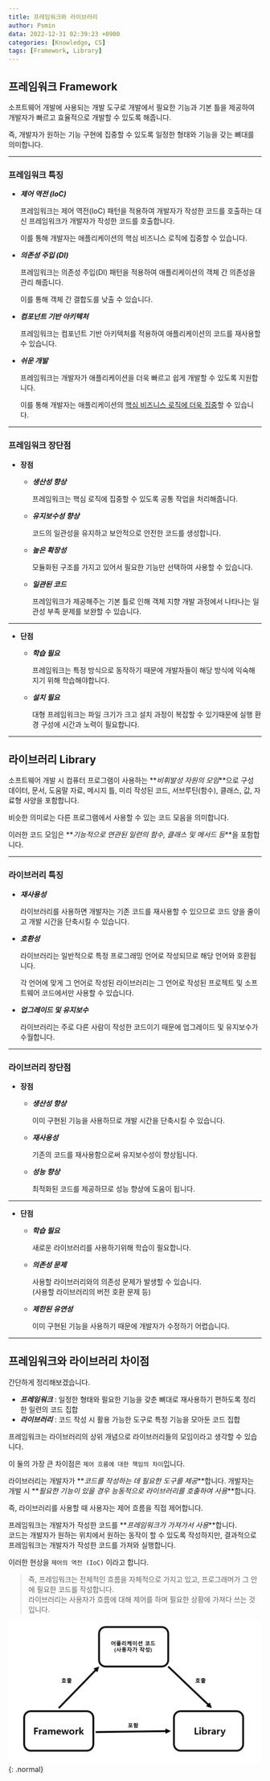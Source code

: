 ```yaml
---
title: 프레임워크와 라이브러리
author: Psmin
data: 2022-12-31 02:39:23 +0900
categories: [Knowledge, CS]
tags: [Framework, Library]
---
```


## 프레임워크 Framework

소프트웨어 개발에 사용되는 개발 도구로 개발에서 필요한 기능과 기본 틀을 제공하여 개발자가 빠르고 효율적으로 개발할 수 있도록 해줍니다.

즉, 개발자가 원하는 기능 구현에 집중할 수 있도록 일정한 형태와 기능을 갖는 뼈대를 의미합니다.

---

### 프레임워크 특징

- **_제어 역전 (IoC)_**

  프레임워크는 제어 역전(IoC) 패턴을 적용하여 개발자가 작성한 코드를 호출하는 대신 프레임워크가 개발자가 작성한 코드를 호출합니다.

  이를 통해 개발자는 애플리케이션의 핵심 비즈니스 로직에 집중할 수 있습니다.

- **_의존성 주입 (DI)_**

  프레임워크는 의존성 주입(DI) 패턴을 적용하여 애플리케이션의 객체 간 의존성을 관리 해줍니다.

  이를 통해 객체 간 결합도를 낮출 수 있습니다.

- **_컴포넌트 기반 아키텍처_**

  프레임워크는 컴포넌트 기반 아키텍처를 적용하여 애플리케이션의 코드를 재사용할 수 있습니다.

- **_쉬운 개발_**

  프레임워크는 개발자가 애플리케이션을 더욱 빠르고 쉽게 개발할 수 있도록 지원합니다.

  이를 통해 개발자는 애플리케이션의 <u>핵심 비즈니스 로직에 더욱 집중</u>할 수 있습니다.

---

### 프레임워크 장단점

- **장점**

  - **_생산성 향상_**

    프레임워크는 핵심 로직에 집중할 수 있도록 공통 작업을 처리해줍니다.

  - **_유지보수성 향상_**

    코드의 일관성을 유지하고 보안적으로 안전한 코드를 생성합니다.

  - **_높은 확장성_**

    모듈화된 구조를 가지고 있어서 필요한 기능만 선택하여 사용할 수 있습니다.

  - **_일관된 코드_**

    프레임워크가 제공해주는 기본 틀로 인해 객체 지향 개발 과정에서 나타나는 일관성 부족 문제를 보완할 수 있습니다.

---

- **단점**

  - **_학습 필요_**

    프레임워크는 특정 방식으로 동작하기 때문에 개발자들이 해당 방식에 익숙해지기 위해 학습해야합니다.

  - **_설치 필요_**

    대형 프레임워크는 파일 크기가 크고 설치 과정이 복잡할 수 있기때문에 실행 환경 구성에 시간과 노력이 필요합니다.

---

## 라이브러리 Library

소프트웨어 개발 시 컴퓨터 프로그램이 사용하는 **_비휘발성 자원의 모임_**으로 구성 데이터, 문서, 도움말 자료, 메시지 틀, 미리 작성된 코드, 서브루틴(함수), 클래스, 값, 자료형 사양을 포함합니다.

비슷한 의미로는 다른 프로그램에서 사용할 수 있는 코드 모음을 의미합니다.

이러한 코드 모임은 **_기능적으로 연관된 일련의 함수, 클래스 및 메서드 등_**을 포함합니다.

---

### 라이브러리 특징

- **_재사용성_**

  라이브러리를 사용하면 개발자는 기존 코드를 재사용할 수 있으므로 코드 양을 줄이고 개발 시간을 단축시킬 수 있습니다.

- **_호환성_**

  라이브러리는 일반적으로 특정 프로그래밍 언어로 작성되므로 해당 언어와 호환됩니다.

  각 언어에 맞게 그 언어로 작성된 라이브러리는 그 언어로 작성된 프로젝트 및 소프트웨어 코드에서만 사용할 수 있습니다.

- **_업그레이드 및 유지보수_**

  라이브러리는 주로 다른 사람이 작성한 코드이기 때문에 업그레이드 및 유지보수가 수월합니다.

---

### 라이브러리 장단점

- **장점**

  - **_생산성 향상_**

    이미 구현된 기능을 사용하므로 개발 시간을 단축시킬 수 있습니다.

  - **_재사용성_**

    기존의 코드를 재사용함으로써 유지보수성이 향상됩니다.

  - **_성능 향상_**

    최적화된 코드를 제공하므로 성능 향상에 도움이 됩니다.

---

- **단점**

  - **_학습 필요_**

    새로운 라이브러리를 사용하기위해 학습이 필요합니다.

  - **_의존성 문제_**

    사용할 라이브러리와의 의존성 문제가 발생할 수 있습니다.  
    (사용할 라이브러리의 버전 호환 문제 등)

  - **_제한된 유연성_**

    이미 구현된 기능을 사용하기 때문에 개발자가 수정하기 어렵습니다.

---

## 프레임워크와 라이브러리 차이점

간단하게 정리해보겠습니다.

- **_프레임워크_** : 일정한 형태와 필요한 기능을 갖춘 뼈대로 재사용하기 편하도록 정리한 일련의 코드 집합
- **_라이브러리_** : 코드 작성 시 활용 가능한 도구로 특정 기능을 모아둔 코드 집합

프레임워크는 라이브러리의 상위 개념으로 라이브러리들의 모임이라고 생각할 수 있습니다.

이 둘의 가장 큰 차이점은 `제어 흐름에 대한 책임의 차이`입니다.

라이브러리는 개발자가 **_코드를 작성하는 데 필요한 도구를 제공_**합니다.
개발자는 개발 시 **_필요한 기능이 있을 경우 능동적으로 라이브러리를 호출하여 사용_**합니다.

즉, 라이브러리를 사용할 때 사용자는 제어 흐름을 직접 제어합니다.

프레임워크는 개발자가 작성한 코드를 **_프레임워크가 가져가서 사용_**합니다.  
코드는 개발자가 원하는 위치에서 원하는 동작이 할 수 있도록 작성하지만, 결과적으로 프레임워크는 개발자가 작성한 코드를 가져와 실행합니다.

이러한 현상을 `제어의 역전 (IoC)` 이라고 합니다.

> 즉, 프레임워크는 전체적인 흐름을 자체적으로 가지고 있고, 프로그래머가 그 안에 필요한 코드를 작성합니다.  
> 라이브러리는 사용자가 흐름에 대해 제어를 하며 필요한 상황에 가져다 쓰는 것입니다.

![framework-library](/assets/img/framework-library.png){: .normal}
